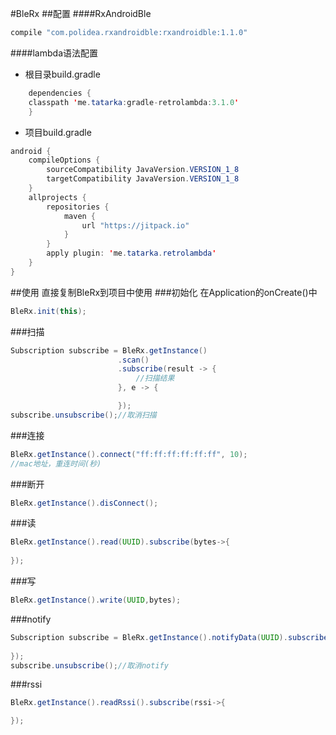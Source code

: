 #BleRx
##配置
####RxAndroidBle  
```java
compile "com.polidea.rxandroidble:rxandroidble:1.1.0"
```
####lambda语法配置
* 根目录build.gradle
```java
    dependencies {
    classpath 'me.tatarka:gradle-retrolambda:3.1.0'
    }
```
* 项目build.gradle
```java
android {
    compileOptions {
        sourceCompatibility JavaVersion.VERSION_1_8
        targetCompatibility JavaVersion.VERSION_1_8
    }
    allprojects {
        repositories {
            maven {
                url "https://jitpack.io"
            }
        }
        apply plugin: 'me.tatarka.retrolambda'
    }
}
```

##使用
直接复制BleRx到项目中使用
###初始化
在Application的onCreate()中
```java
BleRx.init(this);
```
###扫描
```java
Subscription subscribe = BleRx.getInstance()
                        .scan()
                        .subscribe(result -> {
                            //扫描结果
                        }, e -> {

                        });
subscribe.unsubscribe();//取消扫描
```
###连接
```java
BleRx.getInstance().connect("ff:ff:ff:ff:ff:ff", 10);
//mac地址，重连时间(秒)
```
###断开
```java
BleRx.getInstance().disConnect();
```
###读
```java
BleRx.getInstance().read(UUID).subscribe(bytes->{
                    
});
```
###写
```java
BleRx.getInstance().write(UUID,bytes);
```
###notify
```java
Subscription subscribe = BleRx.getInstance().notifyData(UUID).subscribe(bytes -> {
                    
});
subscribe.unsubscribe();//取消notify
```
###rssi
```java
BleRx.getInstance().readRssi().subscribe(rssi->{

});
```
